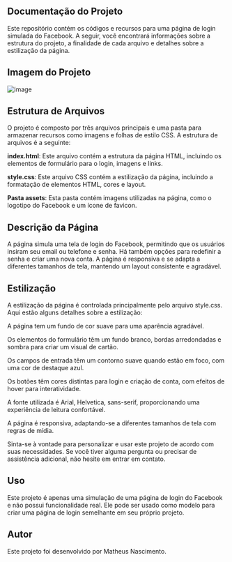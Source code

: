 ## Documentação do Projeto
Este repositório contém os códigos e recursos para uma página de login simulada do Facebook. A seguir, você encontrará informações sobre a estrutura do projeto, a finalidade de cada arquivo e detalhes sobre a estilização da página.

## Imagem do Projeto
![image](https://github.com/MatheusNascimento-dev/facebook_login-clone/assets/141882739/2d8680aa-3c49-42ed-9781-7e58e6c8297c)

## Estrutura de Arquivos
O projeto é composto por três arquivos principais e uma pasta para armazenar recursos como imagens e folhas de estilo CSS. A estrutura de arquivos é a seguinte:

<strong>index.html</strong>: Este arquivo contém a estrutura da página HTML, incluindo os elementos de formulário para o login, imagens e links.

<strong>style.css</strong>: Este arquivo CSS contém a estilização da página, incluindo a formatação de elementos HTML, cores e layout.

<strong>Pasta assets</strong>: Esta pasta contém imagens utilizadas na página, como o logotipo do Facebook e um ícone de favicon.

## Descrição da Página
A página simula uma tela de login do Facebook, permitindo que os usuários insiram seu email ou telefone e senha. Há também opções para redefinir a senha e criar uma nova conta. A página é responsiva e se adapta a diferentes tamanhos de tela, mantendo um layout consistente e agradável.

## Estilização
A estilização da página é controlada principalmente pelo arquivo style.css. Aqui estão alguns detalhes sobre a estilização:

A página tem um fundo de cor suave para uma aparência agradável.

Os elementos do formulário têm um fundo branco, bordas arredondadas e sombra para criar um visual de cartão.

Os campos de entrada têm um contorno suave quando estão em foco, com uma cor de destaque azul.

Os botões têm cores distintas para login e criação de conta, com efeitos de hover para interatividade.

A fonte utilizada é Arial, Helvetica, sans-serif, proporcionando uma experiência de leitura confortável.

A página é responsiva, adaptando-se a diferentes tamanhos de tela com regras de mídia.

Sinta-se à vontade para personalizar e usar este projeto de acordo com suas necessidades. Se você tiver alguma pergunta ou precisar de assistência adicional, não hesite em entrar em contato.

## Uso
Este projeto é apenas uma simulação de uma página de login do Facebook e não possui funcionalidade real. Ele pode ser usado como modelo para criar uma página de login semelhante em seu próprio projeto.

## Autor
Este projeto foi desenvolvido por Matheus Nascimento.
